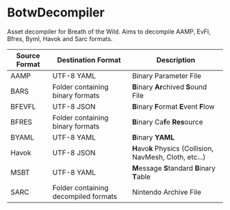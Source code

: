 # BotwDecompiler
Asset decompiler for Breath of the Wild. Aims to decompile AAMP, EvFl, Bfres, Byml, Havok and Sarc formats.


| Source Format | Destination Format | Description |
|---------------|--------------------|-------------|
|AAMP|UTF-8 YAML|Binary Parameter File|
|BARS|Folder containing binary formats|**B**inary **Ar**chived **S**ound File|
|BFEVFL|UTF-8 JSON|**B**inary **F**ormat **E**vent **F**low|
|BFRES|Folder containing binary formats|**B**inary Ca**f**e **Res**ource|
|BYAML|UTF-8 YAML|**B**inary **YAML**|
|Havok|UTF-8 JSON|**H**avo**k** Physics (Collision, NavMesh, Cloth, etc...)|
|MSBT|UTF-8 YAML|**M**essage **S**tandard **B**inary **T**able|
|SARC|Folder containing decompiled formats|Nintendo Archive File|
